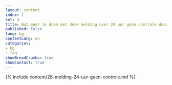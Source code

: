 ```yaml
---
layout: content
index: 1
set: 4
title: Wat moet ik doen met deze melding over 24 uur geen controle door de app? 
published: false
lang: bg
contentLang: en
categories:
- bg
- faq
showBreadCrumbs: true
showContact: true
---
```

{% include content/28-melding-24-uur-geen-controle.md %}
